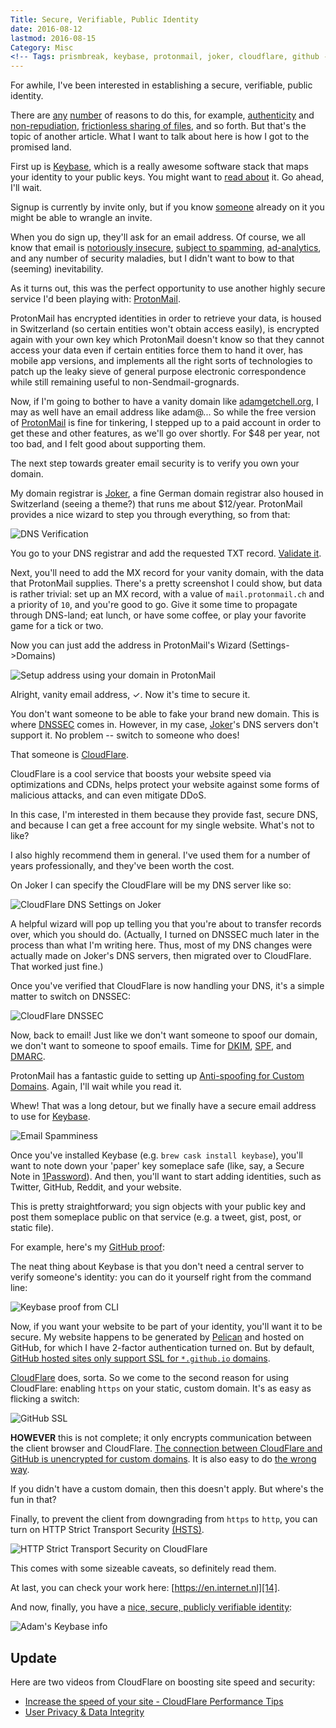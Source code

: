 ```yaml
---
Title: Secure, Verifiable, Public Identity
date: 2016-08-12
lastmod: 2016-08-15
Category: Misc
<!-- Tags: prismbreak, keybase, protonmail, joker, cloudflare, github -->
---
```


For awhile, I've been interested in establishing a secure, verifiable, public
identity.

There are [any][15] [number][16] of reasons to do this, for example,
[authenticity][19] and [non-repudiation][20],
[frictionless sharing of files][1], and so forth. But that's the topic of
another article. What I want to talk about here is how I got to the promised
land.

First up is [Keybase](https://keybase.io), which is a really awesome software
stack that maps your identity to your public keys. You might want to
[read about][1] it. Go ahead, I'll wait.

Signup is currently by invite only, but if you know [someone][2] already on it
you might be able to wrangle an invite.

When you do sign up, they'll ask for an email address. Of course, we all
know that email is [notoriously insecure][22], [subject to spamming][25],
[ad-analytics][26], and any number of security maladies, but I didn't want to
bow to that (seeming) inevitability.

As it turns out, this was the perfect opportunity to use another highly secure
service I'd been playing with: [ProtonMail][3].

ProtonMail has encrypted identities in order to retrieve your data, is housed
in Switzerland (so certain entities won't obtain access easily), is encrypted
again with your own key which ProtonMail doesn't know so that they cannot
access your data even if certain entities force them to hand it over, has mobile app versions, and implements all the right sorts of technologies to
patch up the leaky sieve of general purpose electronic correspondence while
still remaining useful to non-Sendmail-grognards.

Now, if I'm going to bother to have a vanity domain like [adamgetchell.org][4],
I may as well have an email address like adam@... So while the free version of
[ProtonMail][3] is fine for tinkering, I stepped up to a paid account in order
to get these and other features, as we'll go over shortly. For $48 per year,
not too bad, and I felt good about supporting them.

The next step towards greater email security is to verify you own your domain.

My domain registrar is [Joker][5], a fine German domain registrar also housed
in Switzerland (seeing a theme?) that runs me about $12/year. ProtonMail
provides a nice wizard to step you through everything, so from that:

![DNS Verification](/img/dns-verification.png)

You go to your DNS registrar and add the requested TXT record.
[Validate it][17].

Next, you'll need to add the MX record for your vanity domain, with the data
that ProtonMail supplies. There's a pretty screenshot I could show, but data is
rather trivial: set up an MX record, with a value of `mail.protonmail.ch` and a
priority of `10`, and you're good to go. Give it some time to propagate through
DNS-land; eat lunch, or have some coffee, or play your favorite game for a tick
or two.

Now you can just add the address in ProtonMail's Wizard (Settings->Domains)

![Setup address using your domain in ProtonMail](/img/protonmail-vanity.png)

Alright, vanity email address, $\checkmark$. Now it's time to secure it.

You don't want someone to be able to fake your brand new domain. This is where
[DNSSEC][6] comes in. However, in my case, [Joker][5]'s DNS servers don't
support it. No problem -- switch to someone who does!

That someone is [CloudFlare][7].

CloudFlare is a cool service that boosts your website speed via optimizations
and CDNs, helps protect your website against some forms of malicious attacks,
and can even mitigate DDoS.

In this case, I'm interested in them because they provide fast, secure DNS, and
because I can get a free account for my single website. What's not to like?

I also highly recommend them in general. I've used them for a number of years
professionally, and they've been worth the cost.

On Joker I can specify the CloudFlare will be my DNS server like so:

![CloudFlare DNS Settings on Joker](/img/cloudflare-dns.png)

A helpful wizard will pop up telling you that you're about to transfer records
over, which you should do. (Actually, I turned on DNSSEC much later in the
process than what I'm writing here. Thus, most of my DNS changes were actually
made on Joker's DNS servers, then migrated over to CloudFlare. That worked just
fine.)

Once you've verified that CloudFlare is now handling your DNS, it's a simple
matter to switch on DNSSEC:

![CloudFlare DNSSEC](/img/cloudflare-dnssec.png)

Now, back to email! Just like we don't want someone to spoof our domain, we
don't want to someone to spoof emails. Time for [DKIM][9], [SPF][10], and
[DMARC][11].

ProtonMail has a fantastic guide to setting up [Anti-spoofing for Custom
Domains][8]. Again, I'll wait while you read it.

Whew! That was a long detour, but we finally have a secure email address to use
for [Keybase][1].

![Email Spamminess](/img/spamminess.png)

Once you've installed Keybase (e.g. `brew cask install keybase`), you'll want to
note down your 'paper' key someplace safe (like, say, a Secure Note in
[1Password][12]). And then, you'll want to start adding identities, such as
Twitter, GitHub, Reddit, and your website.

This is pretty straightforward; you sign objects with your public key and
post them someplace public on that service (e.g. a tweet, gist, post, or static
file).

For example, here's my [GitHub proof][29]:

The neat thing about Keybase is that you don't need a central server to verify
someone's identity: you can do it yourself right from the command line:

![Keybase proof from CLI](/img/keybase-id-proof.png)

Now, if you want your website to be part of your identity, you'll want it to be
secure. My website happens to be generated by [Pelican][21] and hosted on
GitHub, for which I have 2-factor authentication turned on. But by default,
[GitHub hosted sites only support SSL for `*.github.io` domains][23].

[CloudFlare][7] does, sorta. So we come to the second reason for
using CloudFlare: enabling `https` on your static, custom domain. It's as easy
as flicking a switch:

![GitHub SSL](/img/github-ssl.png)

**HOWEVER** this is not complete; it only encrypts communication between
the client browser and CloudFlare. [The connection between CloudFlare and
GitHub is unencrypted for custom domains][13]. It is also easy to do [the
wrong way][18].

If you didn't have a custom domain, then this doesn't apply. But where's the
fun in that?

Finally, to prevent the client from downgrading from `https` to `http`, you can
turn on HTTP Strict Transport Security [(HSTS)][24].

![HTTP Strict Transport Security on CloudFlare](/img/hsts.png)

This comes with some sizeable caveats, so definitely read them.

At last, you can check your work here: [https://en.internet.nl][14].

And now, finally, you have a [nice, secure, publicly verifiable identity][1]:

![Adam's Keybase info](/img/keybase.png)

Update
------

Here are two videos from CloudFlare on boosting site speed and security:

- [Increase the speed of your site - CloudFlare Performance Tips][27]
- [User Privacy & Data Integrity][28]


[1]: https://keybase.io/docs/kbfs
[2]: https://keybase.io/adamgetchell
[3]: https://protonmail.com
[4]: https://adamgetchell.org
[5]: https://joker.com
[6]: http://dnssec.net
[7]: https://www.cloudflare.com
[8]: https://protonmail.com/support/knowledge-base/anti-spoofing/
[9]: http://www.dkim.org
[10]: http://www.openspf.org
[11]: https://dmarc.org
[12]: https://1password.com
[13]: https://konklone.com/post/github-pages-now-sorta-supports-https-so-use-it
[14]: https://en.internet.nl
[15]: https://keybase.io/blog/2014-10-08/the-horror-of-a-secure-golden-key
[16]: http://www.zdnet.com/article/microsoft-secure-boot-key-debacle-causes-security-panic/
[17]: https://docs.menandmice.com/display/MM/How+to+test+DNSSEC+validation
[18]: https://thehackerblog.com/keeping-positive-obtaining-arbitrary-wildcard-ssl-certificates-from-comodo-via-dangling-markup-injection/index.html
[19]: https://www.youtube.com/watch?v=pDmj_xe7EIQ
[20]: http://security.stackexchange.com/questions/6730/what-is-the-difference-between-authenticity-and-non-repudiation
[21]: http://blog.getpelican.com
[22]: https://www.viget.com/articles/email-is-completely-insecure-by-default
[23]: https://help.github.com/articles/securing-your-github-pages-site-with-https/
[24]: https://www.owasp.org/index.php/HTTP_Strict_Transport_Security_Cheat_Sheet
[25]: http://www.howtogeek.com/180604/htg-explains-why-is-spam-still-a-problem/
[26]: http://www.wired.com/2015/03/ugly-mail/
[27]: https://vimeo.com/157530322
[28]: https://vimeo.com/162142298
[29]: https://gist.github.com/acgetchell/7b68d1168a45859624d0cb3369931ace

